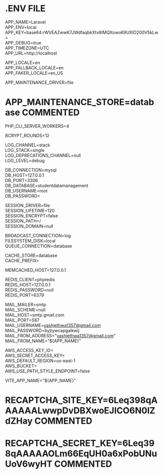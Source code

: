 <h1>.ENV FILE</h1>

APP_NAME=Laravel<br>
APP_ENV=local<br>
APP_KEY=base64:rWVEAZwwK7JWdfaqbkXtv8IMQXowo69UXlD200V5kLw=<br>
APP_DEBUG=true<br>
APP_TIMEZONE=UTC<br>
APP_URL=http://localhost<br>

APP_LOCALE=en<br>
APP_FALLBACK_LOCALE=en<br>
APP_FAKER_LOCALE=en_US<br>

APP_MAINTENANCE_DRIVER=file<br>
# APP_MAINTENANCE_STORE=database COMMENTED<br>

PHP_CLI_SERVER_WORKERS=4<br>

BCRYPT_ROUNDS=12<br>

LOG_CHANNEL=stack<br>
LOG_STACK=single<br>
LOG_DEPRECATIONS_CHANNEL=null<br>
LOG_LEVEL=debug<br>

DB_CONNECTION=mysql<br>
DB_HOST=127.0.0.1<br>
DB_PORT=3306<br>
DB_DATABASE=studentdatamanagement<br>
DB_USERNAME=root<br>
DB_PASSWORD= <br>

SESSION_DRIVER=file<br>
SESSION_LIFETIME=120<br>
SESSION_ENCRYPT=false<br>
SESSION_PATH=/<br>
SESSION_DOMAIN=null<br>

BROADCAST_CONNECTION=log<br>
FILESYSTEM_DISK=local<br>
QUEUE_CONNECTION=database<br>

CACHE_STORE=database<br>
CACHE_PREFIX= <br>

MEMCACHED_HOST=127.0.0.1<br>

REDIS_CLIENT=phpredis<br>
REDIS_HOST=127.0.0.1<br>
REDIS_PASSWORD=null<br>
REDIS_PORT=6379<br>

MAIL_MAILER=smtp<br>
MAIL_SCHEME=null<br>
MAIL_HOST=smtp.gmail.com<br>
MAIL_PORT=587<br>
MAIL_USERNAME=yashjethwa1357@gmail.com<br>
MAIL_PASSWORD=byjtywcapgaikwij<br>
MAIL_FROM_ADDRESS="yashjethwa1357@gmail.com"<br>
MAIL_FROM_NAME="${APP_NAME}"<br>

AWS_ACCESS_KEY_ID= <br>
AWS_SECRET_ACCESS_KEY= <br>
AWS_DEFAULT_REGION=us-east-1<br>
AWS_BUCKET= <br>
AWS_USE_PATH_STYLE_ENDPOINT=false<br>

VITE_APP_NAME="${APP_NAME}"<br>


# RECAPTCHA_SITE_KEY=6Leq398qAAAAAALwwpDvDBXwoEJlCO6N0lZdZHay  COMMENTED
# RECAPTCHA_SECRET_KEY=6Leq398qAAAAAOLm66EqUH0a6xPobUNuUoV6wyHT COMMENTED

